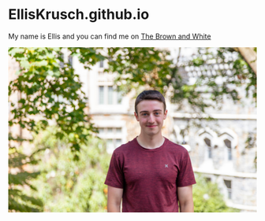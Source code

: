 # EllisKrusch.github.io

My name is Ellis and you can find me on [The Brown and White](https://thebrownandwhite.com/author/erk623/)

![Ellis Photo](https://github.com/EllisKrusch/EllisKrusch.github.io/blob/main/StaffHeadshot-80.jpg?raw=true)

